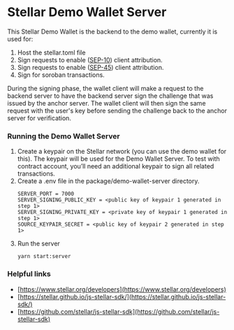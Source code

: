 # Stellar Demo Wallet Server

This Stellar Demo Wallet is the backend to the demo wallet, currently it is used for:
1. Host the stellar.toml file
2. Sign requests to enable ([SEP-10]) client attribution.
3. Sign requests to enable ([SEP-45]) client attribution.
4. Sign for soroban transactions.

During the signing phase, the wallet client will make a request to the backend 
server to have the backend server sign the challenge that was issued by the anchor 
server. The wallet client will then sign the same request with the user's key before 
sending the challenge back to the anchor server for verification.

### Running the Demo Wallet Server

1. Create a keypair on the Stellar network (you can use the demo wallet for
   this). The keypair will be used for the Demo Wallet Server. To test with
   contract account, you’ll need an additional keypair to sign all related
   transactions.
2. Create a .env file in the package/demo-wallet-server directory.
   ```
   SERVER_PORT = 7000
   SERVER_SIGNING_PUBLIC_KEY = <public key of keypair 1 generated in step 1>
   SERVER_SIGNING_PRIVATE_KEY = <private key of keypair 1 generated in step 1>
   SOURCE_KEYPAIR_SECRET = <public key of keypair 2 generated in step 1>
   ```
3. Run the server
   ```
   yarn start:server
   ```

### Helpful links

- [https://www.stellar.org/developers](https://www.stellar.org/developers)
- [https://stellar.github.io/js-stellar-sdk/](https://stellar.github.io/js-stellar-sdk/)
- [https://github.com/stellar/js-stellar-sdk](https://github.com/stellar/js-stellar-sdk)

[sep-10]:
  https://github.com/stellar/stellar-protocol/blob/master/ecosystem/sep-0010.md
[sep-45]:
  https://github.com/stellar/stellar-protocol/blob/master/ecosystem/sep-0045.md
